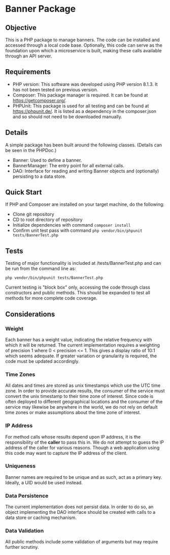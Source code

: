 # Banner Package

## Objective
This is a PHP package to manage banners. The code can be installed and accessed through a local code base. 
Optionally, this code can serve as the foundation upon which a microservice is built, making these calls available
through an API server. 

## Requirements
- PHP version: This software was developed using PHP version 8.1.3. It has not been tested on previous version.
- Composer: This package manager is required. It can be found at https://getcomposer.org/.
- PHPUnit: This package is used for all testing and can be found at https://phpunit.de/. It is listed as a dependency in the 
composer.json and so should not need to be downloaded manually. 

## Details
A simple package has been built around the following classes. (Details can be seen in the PHPDoc.)
- Banner: Used to define a banner.
- BannerManager: The entry point for all external calls.
- DAO: Interface for reading and writing Banner objects and (optionally) persisting to a data store.

## Quick Start
If PHP and Composer are installed on your target machine, do the following:
 * Clone git repository
 * CD to root directory of repository
 * Initialize dependencies with command `composer install`
 * Confirm unit test pass with command `php vendor/bin/phpunit tests/BannerTest.php`

## Tests
Testing of major functionality is included at /tests/BannerTest.php and can be run from the command line as:

`php vendor/bin/phpunit tests/BannerTest.php`

Current testing is "block box" only, accessing the code through class constructors and public methods. This should be 
expanded to test all methods for more complete code coverage.

## Considerations
### Weight
Each banner has a weight value, indicating the relative frequency with which it will be returned. 
The current implementation requires a weighting of precision 1 where 0 < precision <= 1. This gives a display 
ratio of 10:1 which seems adequate. If greater variation or granularity is required, the code must be 
updated accordingly.

### Time Zones
All dates and times are stored as unix timestamps which use the UTC time zone. In order to provide accurate results, 
the consumer of the service must convert the unix timestamp to their time zone of interest. Since code is often 
deployed to different geographical locations  and the consumer of the service may likewise be anywhere in the world, 
we do not rely on default time zones or make assumptions about the time zone of interest.

### IP Address
For method calls whose results depend upon IP address, it is the responsibility of the **caller** to pass this in. 
We do not attempt to guess the IP address of the caller for various reasons. Though a web application using this code
may want to capture the IP address of the client.

### Uniqueness
Banner names are required to be unique and as such, act as a primary key. Ideally, a UID would be used instead.

### Data Persistence
The current implementation does not persist data. In order to do so, an object implementing the DAO interface should be
created with calls to a data store or caching mechanism. 

### Data Validation
All public methods include some validation of arguments but may require further scrutiny.

